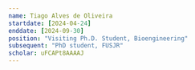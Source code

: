 ```yaml
---
name: Tiago Alves de Oliveira
startdate: [2024-04-24]
enddate: [2024-09-30]
position: "Visiting Ph.D. Student, Bioengineering"
subsequent: "PhD student, FUSJR"
scholar: uFCAPt8AAAAJ
---
```

